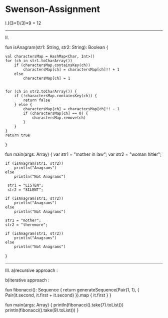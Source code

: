 # Swenson-Assignment

I.((3+1)/3)*9 = 12

-------------------------------------------------------------------------------------------------------

II.

fun isAnagram(str1: String, str2: String): Boolean {

    val charactersMap = HashMap<Char, Int>()
    for (ch in str1.toCharArray())
        if (charactersMap.containsKey(ch))
            charactersMap[ch] = charactersMap[ch]!! + 1
        else
            charactersMap[ch] = 1


    for (ch in str2.toCharArray()) {
        if (!charactersMap.containsKey(ch)) {
            return false
        } else {
            charactersMap[ch] = charactersMap[ch]!! - 1
            if (charactersMap[ch] == 0) {
                charactersMap.remove(ch)
            }
        }
    }
    return true
}

fun main(args: Array<String>) {
    var str1 = "mother in law";
    var str2 = "woman hitler";

    if (isAnagram(str1, str2))
        println("Anagrams")
    else
        println("Not Anagrams")

     str1 = "LISTEN";
     str2 = "SILENT";

    if (isAnagram(str1, str2))
        println("Anagrams")
    else
        println("Not Anagrams")

    str1 = "mother";
    str2 = "theremore";

    if (isAnagram(str1, str2))
        println("Anagrams")
    else
        println("Not Anagrams")
}

--------------------------------------------------------------------------------------------------------------------

III.
a)recursive approach : 

b)iterative approach : 

fun fibonacci(): Sequence<Int> {
    return generateSequence(Pair(1, 1), { Pair(it.second, it.first + it.second) }).map { it.first }
}

fun main(args: Array<String>) {
	println(fibonacci().take(7).toList())
    println(fibonacci().take(9).toList())
}
